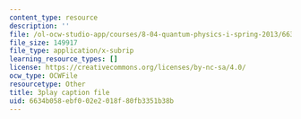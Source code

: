 ```yaml
---
content_type: resource
description: ''
file: /ol-ocw-studio-app/courses/8-04-quantum-physics-i-spring-2013/6634b058ebf002e2018f80fb3351b38b_SZlnoxak4xM.srt
file_size: 149917
file_type: application/x-subrip
learning_resource_types: []
license: https://creativecommons.org/licenses/by-nc-sa/4.0/
ocw_type: OCWFile
resourcetype: Other
title: 3play caption file
uid: 6634b058-ebf0-02e2-018f-80fb3351b38b
---
```


